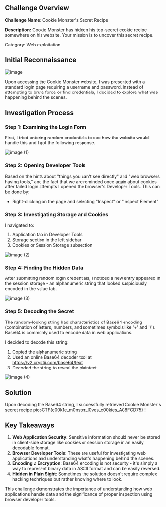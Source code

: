 ## Challenge Overview

**Challenge Name:** Cookie Monster's Secret Recipe

**Description:** Cookie Monster has hidden his top-secret cookie recipe somewhere on his website. Your mission is to uncover this secret recipe.

Category: Web exploitation

## Initial Reconnaissance

![image](https://github.com/user-attachments/assets/b046438b-1d98-4ca3-8513-4d0cd0ba9fab)


Upon accessing the Cookie Monster website, I was presented with a standard login page requiring a username and password. Instead of attempting to brute force or find credentials, I decided to explore what was happening behind the scenes.

## Investigation Process

### Step 1: Examining the Login Form

First, I tried entering random credentials to see how the website would handle this and I got the following response.

![image (1)](https://github.com/user-attachments/assets/f5767433-862d-46b9-b4bf-444928296182)


### Step 2: Opening Developer Tools

Based on the hints about "things you can't see directly" and "web browsers having tools," and the fact that we are reminded once again about cookies after failed login attempts I opened the browser's Developer Tools. This can be done by:

- Right-clicking on the page and selecting "Inspect" or "Inspect Element"

### Step 3: Investigating Storage and Cookies

I navigated to:

1. Application tab in Developer Tools
2. Storage section in the left sidebar
3. Cookies or Session Storage subsection

![image (2)](https://github.com/user-attachments/assets/71dceaa8-7221-40e2-aff6-6e668a34956f)


### Step 4: Finding the Hidden Data

After submitting random login credentials, I noticed a new entry appeared in the session storage - an alphanumeric string that looked suspiciously encoded in the value tab.

![image (3)](https://github.com/user-attachments/assets/03ee27b0-5f24-4b36-a01c-bbee009d7a23)


### Step 5: Decoding the Secret

The random-looking string had characteristics of Base64 encoding (combination of letters, numbers, and sometimes symbols like '+' and '/'). Base64 is commonly used to encode data in web applications.

I decided to decode this string:

1. Copied the alphanumeric string
2. Used an online Base64 decoder tool  at https://v2.cryptii.com/base64/text
3. Decoded the string to reveal the plaintext

![image (4)](https://github.com/user-attachments/assets/67d79d8b-2efa-4ab1-802c-546ac8b1e9d4)


## Solution

Upon decoding the Base64 string, I successfully retrieved Cookie Monster's secret recipe picoCTF{c00k1e_m0nster_l0ves_c00kies_AC8FCD75} !

## Key Takeaways

1. **Web Application Security**: Sensitive information should never be stored in client-side storage like cookies or session storage in an easily decodable format.
2. **Browser Developer Tools**: These are useful for investigating web applications and understanding what's happening behind the scenes.
3. **Encoding ≠ Encryption**: Base64 encoding is not security - it's simply a way to represent binary data in ASCII format and can be easily reversed.
4. **Hidden in Plain Sight**: Sometimes the solution doesn't require complex hacking techniques but rather knowing where to look.

This challenge demonstrates the importance of understanding how web applications handle data and the significance of proper inspection using browser developer tools.
